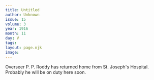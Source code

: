 ```yaml
---
title: Untitled
author: Unknown
issue: 15
volume: 3
year: 1916
month: 11
day: V
tags:
layout: page.njk
image:
---
```

Overseer P. P. Roddy has returned home from St. Joseph's Hospital. Probably he will be on duty here soon. 




